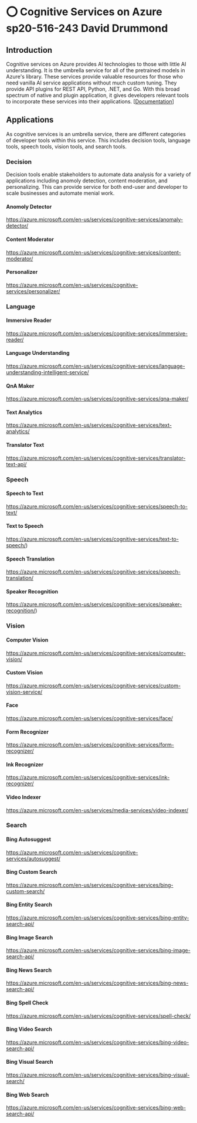# :o: Cognitive Services on Azure sp20-516-243 David Drummond

## Introduction

Cognitive services on Azure provides AI technologies to those with little AI understanding. It is the umbrella service for all of the pretrained models in Azure's library. These services provide valuable resources for those who need vanilla AI service applications without much custom tuning. They provide API plugins for REST API, Python, .NET, and Go. With this broad spectrum of native and plugin application, it gives developers relevant tools to incorporate these services into their applications. [[Documentation](https://docs.microsoft.com/en-us/azure/cognitive-services/face/index)] 

## Applications

As cognitive services is an umbrella service, there are different categories of developer tools within this service. This includes decision tools, language tools, speech tools, vision tools, and search tools.

### Decision

Decision tools enable stakeholders to automate data analysis for a variety of applications including anomoly detection, content moderation, and personalizing. This can provide service for both end-user and developer to scale businesses and automate menial work. 

#### Anomoly Detector

<https://azure.microsoft.com/en-us/services/cognitive-services/anomaly-detector/>

#### Content Moderator

<https://azure.microsoft.com/en-us/services/cognitive-services/content-moderator/>

#### Personalizer

<https://azure.microsoft.com/en-us/services/cognitive-services/personalizer/>

### Language

#### Immersive Reader

<https://azure.microsoft.com/en-us/services/cognitive-services/immersive-reader/>

#### Language Understanding

<https://azure.microsoft.com/en-us/services/cognitive-services/language-understanding-intelligent-service/>

#### QnA Maker

<https://azure.microsoft.com/en-us/services/cognitive-services/qna-maker/>

#### Text Analytics

<https://azure.microsoft.com/en-us/services/cognitive-services/text-analytics/>

#### Translator Text

<https://azure.microsoft.com/en-us/services/cognitive-services/translator-text-api/>

### Speech

#### Speech to Text

<https://azure.microsoft.com/en-us/services/cognitive-services/speech-to-text/>

#### Text to Speech

<https://azure.microsoft.com/en-us/services/cognitive-services/text-to-speech/>)

#### Speech Translation

<https://azure.microsoft.com/en-us/services/cognitive-services/speech-translation/>

#### Speaker Recognition

<https://azure.microsoft.com/en-us/services/cognitive-services/speaker-recognition/>)

### Vision

#### Computer Vision

<https://azure.microsoft.com/en-us/services/cognitive-services/computer-vision/>

#### Custom Vision

<https://azure.microsoft.com/en-us/services/cognitive-services/custom-vision-service/>

#### Face

<https://azure.microsoft.com/en-us/services/cognitive-services/face/>

#### Form Recognizer

<https://azure.microsoft.com/en-us/services/cognitive-services/form-recognizer/>

#### Ink Recognizer

<https://azure.microsoft.com/en-us/services/cognitive-services/ink-recognizer/>

#### Video Indexer

<https://azure.microsoft.com/en-us/services/media-services/video-indexer/>

### Search

#### Bing Autosuggest

<https://azure.microsoft.com/en-us/services/cognitive-services/autosuggest/>

#### Bing Custom Search

<https://azure.microsoft.com/en-us/services/cognitive-services/bing-custom-search/>

#### Bing Entity Search

<https://azure.microsoft.com/en-us/services/cognitive-services/bing-entity-search-api/>

#### Bing Image Search

<https://azure.microsoft.com/en-us/services/cognitive-services/bing-image-search-api/>

#### Bing News Search

<https://azure.microsoft.com/en-us/services/cognitive-services/bing-news-search-api/>

#### Bing Spell Check

<https://azure.microsoft.com/en-us/services/cognitive-services/spell-check/>

#### Bing Video Search

<https://azure.microsoft.com/en-us/services/cognitive-services/bing-video-search-api/>

#### Bing Visual Search

<https://azure.microsoft.com/en-us/services/cognitive-services/bing-visual-search/>

#### Bing Web Search

<https://azure.microsoft.com/en-us/services/cognitive-services/bing-web-search-api/>



